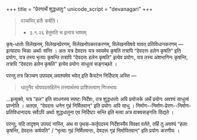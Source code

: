 +++
title = "प्रेरणार्थे शुद्धधातुः"
unicode_script = "devanagari"
+++

> पञ्चभिर् हलैः कर्षति।  
> 
> - ३.१.२६ हेतुमति च इत्यत्र भाष्यम्

कृष्-धातोः विलेखनम्, विलेखनप्रेरणम्, विलेखनोपकारकरणम्, विलेखनविषये यावत् प्रतिविधानकरणम् — इत्यादयः भिन्नाः अर्थाः सन्ति । अतः यत्र देवदत्तः यत्र स्वयमेव कृषति तत्रापि “देवदत्तः हलेन कृषति” इति प्रयोगः, यत्र तस्य भृत्याः कृषन्ति तत्रापि “देवदत्तः हलेन कृषति” इत्येव प्रयोगः, यत्र तस्य अंशभागिनः कृषन्ति, तत्रापि “देवदत्तः हलेन कृषति” इत्येव प्रयोगः साधुत्वं सङ्गच्छते । 

परन्तु तत्र किञ्चन उपपदम् अवश्यमेव भवेत् इति कैयटेन निर्दिष्टम् अस्ति — 

> धातुनैव चोपपदसहितेन तस्यार्थस्य प्राशितत्वाण् णिजभावः 

…इत्युक्ते, यत्र “हल” इति साधनस्य स्पष्टः निर्देशः, तत्र शुद्धधातोः अपि प्रयोजके अर्थे प्रयोगः अवश्यं साधुत्वं प्राप्नोति ।  अतएव, “देवदत्तः धनेन गृहं निर्मितवान्” इति प्रयोगः अपि साधु । निर्माण--निर्माण-प्रेरण--निर्माण-प्रतिविधानादयः सर्वेऽपि अर्थाः शुद्धधातुना एव निर्दिष्टाः सन्ति इति मत्वा अत्र वाक्यसङ्गतिः विद्यते ।

परन्तु, यदि तादृशम् उपपदं नास्ति, अथ वा पृथक्-कर्तृपदस्य निर्देशस्यैव विवक्षा वर्तते, तर्हि तु अवश्यं “हलाः कृषन्ति, देवदत्तः कर्षयति”  / “भृत्याः गृहं निर्मितवन्तः, देवदत्तः गृहं निर्मापितवान्” इति प्रयोगः करणीयः । 

